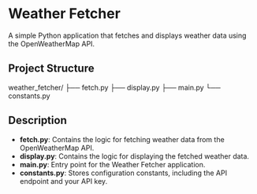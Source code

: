 # Weather Fetcher

A simple Python application that fetches and displays weather data using the OpenWeatherMap API.

## Project Structure

weather_fetcher/ ├── fetch.py ├── display.py ├── main.py └── constants.py

## Description

- **fetch.py**: Contains the logic for fetching weather data from the OpenWeatherMap API.
- **display.py**: Contains the logic for displaying the fetched weather data.
- **main.py**: Entry point for the Weather Fetcher application.
- **constants.py**: Stores configuration constants, including the API endpoint and your API key.


